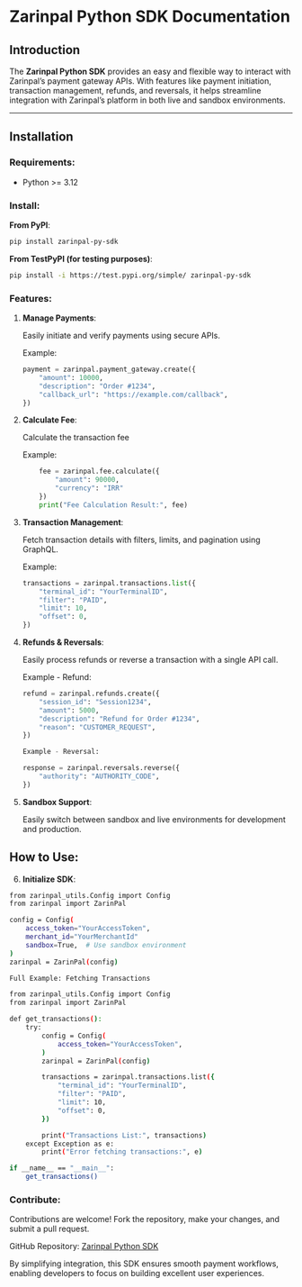 # Zarinpal Python SDK Documentation

## **Introduction**

The **Zarinpal Python SDK** provides an easy and flexible way to interact with Zarinpal’s payment gateway APIs. With features like payment initiation, transaction management, refunds, and reversals, it helps streamline integration with Zarinpal’s platform in both live and sandbox environments.

---

## **Installation**

### **Requirements**:  
- Python >= 3.12

### **Install**:

**From PyPI**:
```bash
pip install zarinpal-py-sdk
```

**From TestPyPI (for testing purposes)**:
```bash
pip install -i https://test.pypi.org/simple/ zarinpal-py-sdk
```

### **Features**:

1. **Manage Payments**:

    Easily initiate and verify payments using secure APIs.

    Example:
    ```python
    payment = zarinpal.payment_gateway.create({  
        "amount": 10000,  
        "description": "Order #1234",  
        "callback_url": "https://example.com/callback",  
    })
    ```
2. **Calculate Fee**:

    Calculate the transaction fee

    Example:
    ```python
        fee = zarinpal.fee.calculate({
            "amount": 90000,
            "currency": "IRR"
        })
        print("Fee Calculation Result:", fee)

    ```

3. **Transaction Management**:

    Fetch transaction details with filters, limits, and pagination using GraphQL.

    Example:
    ```python
    transactions = zarinpal.transactions.list({  
        "terminal_id": "YourTerminalID",  
        "filter": "PAID",  
        "limit": 10,  
        "offset": 0,  
    })
    ```

4. **Refunds & Reversals**:

    Easily process refunds or reverse a transaction with a single API call.

    Example - Refund:
    ```python
    refund = zarinpal.refunds.create({  
        "session_id": "Session1234",  
        "amount": 5000,  
        "description": "Refund for Order #1234",  
        "reason": "CUSTOMER_REQUEST",  
    })

    Example - Reversal:

    response = zarinpal.reversals.reverse({  
        "authority": "AUTHORITY_CODE",  
    })
    ```

5. **Sandbox Support**:

    Easily switch between sandbox and live environments for development and production.

## **How to Use**:

6. **Initialize SDK**:

```bash
from zarinpal_utils.Config import Config
from zarinpal import ZarinPal

config = Config(  
    access_token="YourAccessToken",  
    merchant_id="YourMerchantId"
    sandbox=True,  # Use sandbox environment  
)  
zarinpal = ZarinPal(config)  

Full Example: Fetching Transactions

from zarinpal_utils.Config import Config
from zarinpal import ZarinPal

def get_transactions():  
    try:  
        config = Config(  
            access_token="YourAccessToken",  
        )  
        zarinpal = ZarinPal(config)  

        transactions = zarinpal.transactions.list({  
            "terminal_id": "YourTerminalID",  
            "filter": "PAID",  
            "limit": 10,  
            "offset": 0,  
        })  

        print("Transactions List:", transactions)  
    except Exception as e:  
        print("Error fetching transactions:", e)  

if __name__ == "__main__":  
    get_transactions()
```
### **Contribute**:

Contributions are welcome! Fork the repository, make your changes, and submit a pull request.

GitHub Repository: [Zarinpal Python SDK](https://github.com/ImanAttary/zarinpal_py_sdk)

By simplifying integration, this SDK ensures smooth payment workflows, enabling developers to focus on building excellent user experiences.
